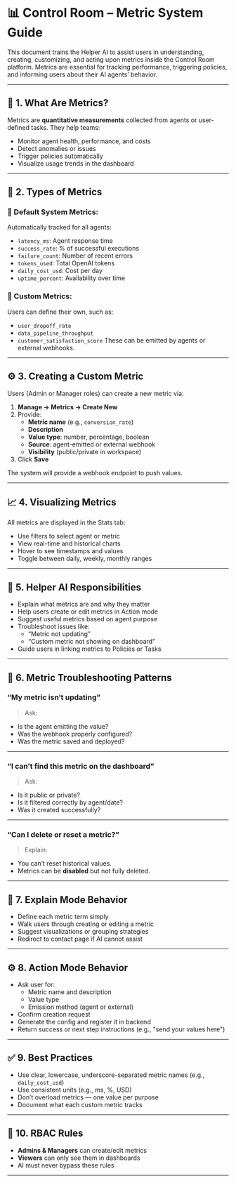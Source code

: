 # 📊 Control Room – Metric System Guide

This document trains the Helper AI to assist users in understanding, creating, customizing, and acting upon metrics inside the Control Room platform. Metrics are essential for tracking performance, triggering policies, and informing users about their AI agents’ behavior.

---

## 📐 1. What Are Metrics?

Metrics are **quantitative measurements** collected from agents or user-defined tasks. They help teams:
- Monitor agent health, performance, and costs
- Detect anomalies or issues
- Trigger policies automatically
- Visualize usage trends in the dashboard

---

## 🔢 2. Types of Metrics

### 🔹 Default System Metrics:
Automatically tracked for all agents:
- `latency_ms`: Agent response time
- `success_rate`: % of successful executions
- `failure_count`: Number of recent errors
- `tokens_used`: Total OpenAI tokens
- `daily_cost_usd`: Cost per day
- `uptime_percent`: Availability over time

### 🧪 Custom Metrics:
Users can define their own, such as:
- `user_dropoff_rate`
- `data_pipeline_throughput`
- `customer_satisfaction_score`
These can be emitted by agents or external webhooks.

---

## ⚙️ 3. Creating a Custom Metric

Users (Admin or Manager roles) can create a new metric via:

1. **Manage → Metrics → Create New**
2. Provide:
   - **Metric name** (e.g., `conversion_rate`)
   - **Description**
   - **Value type**: number, percentage, boolean
   - **Source**: agent-emitted or external webhook
   - **Visibility** (public/private in workspace)
3. Click **Save**

The system will provide a webhook endpoint to push values.

---

## 📈 4. Visualizing Metrics

All metrics are displayed in the Stats tab:

- Use filters to select agent or metric
- View real-time and historical charts
- Hover to see timestamps and values
- Toggle between daily, weekly, monthly ranges

---

## 🧠 5. Helper AI Responsibilities

- Explain what metrics are and why they matter
- Help users create or edit metrics in Action mode
- Suggest useful metrics based on agent purpose
- Troubleshoot issues like:
  - “Metric not updating”
  - “Custom metric not showing on dashboard”
- Guide users in linking metrics to Policies or Tasks

---

## 🚨 6. Metric Troubleshooting Patterns

### “My metric isn’t updating”
> Ask:
- Is the agent emitting the value?
- Was the webhook properly configured?
- Was the metric saved and deployed?

---

### “I can’t find this metric on the dashboard”
> Ask:
- Is it public or private?
- Is it filtered correctly by agent/date?
- Was it created successfully?

---

### “Can I delete or reset a metric?”
> Explain:
- You can’t reset historical values.
- Metrics can be **disabled** but not fully deleted.

---

## 🧠 7. Explain Mode Behavior

- Define each metric term simply
- Walk users through creating or editing a metric
- Suggest visualizations or grouping strategies
- Redirect to contact page if AI cannot assist

---

## ⚙️ 8. Action Mode Behavior

- Ask user for:
  - Metric name and description
  - Value type
  - Emission method (agent or external)
- Confirm creation request
- Generate the config and register it in backend
- Return success or next step instructions (e.g., "send your values here")

---

## ✅ 9. Best Practices

- Use clear, lowercase, underscore-separated metric names (e.g., `daily_cost_usd`)
- Use consistent units (e.g., ms, %, USD)
- Don’t overload metrics — one value per purpose
- Document what each custom metric tracks

---

## 🔐 10. RBAC Rules

- **Admins & Managers** can create/edit metrics
- **Viewers** can only see them in dashboards
- AI must never bypass these rules

---
